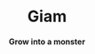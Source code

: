 <h1 align="center">
  <br>
  Giam
  <br>
</h1>
<h4 align="center">Grow into a monster</h4>
<p align="center">
  <a><img src="https://img.shields.io/badge/Record-brightgreen" alt=""></a>
  <a><img src="https://img.shields.io/badge/Learn-red" alt=""></a>
  <a><img src="https://img.shields.io/badge/Summary-%20reading%20notes-blue" alt=""></a>
  <a><img src="https://img.shields.io/badge/Growth-blueviolet" alt=""></a>
  <a><img src="https://img.shields.io/badge/Development-%20skills-blue" alt=""></a>
  <a><img src="https://img.shields.io/badge/Monster-orange" alt=""></a>
</p>

